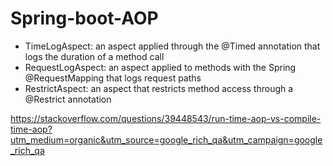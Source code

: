 # Spring-boot-AOP
* TimeLogAspect: an aspect applied through the @Timed annotation that logs the duration of a method call
* RequestLogAspect: an aspect applied to methods with the Spring @RequestMapping that logs request paths
* RestrictAspect: an aspect that restricts method access through a @Restrict annotation

https://stackoverflow.com/questions/39448543/run-time-aop-vs-compile-time-aop?utm_medium=organic&utm_source=google_rich_qa&utm_campaign=google_rich_qa
